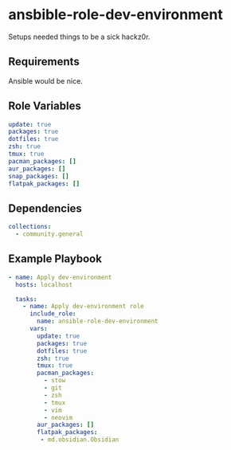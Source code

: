 ansbible-role-dev-environment
=========

Setups needed things to be a sick hackz0r.

Requirements
------------

Ansible would be nice.

Role Variables
--------------

```yaml
update: true
packages: true
dotfiles: true
zsh: true
tmux: true
pacman_packages: []
aur_packages: []
snap_packages: []
flatpak_packages: []
```

Dependencies
------------

```yaml
collections:
  - community.general
```

Example Playbook
----------------

```yaml
- name: Apply dev-environment
  hosts: localhost

  tasks:
    - name: Apply dev-environment role
      include_role:
        name: ansible-role-dev-environment
      vars:
        update: true
        packages: true
        dotfiles: true
        zsh: true
        tmux: true
        pacman_packages:
          - stow
          - git
          - zsh
          - tmux
          - vim
          - neovim
        aur_packages: []
        flatpak_packages:
         - md.obsidian.Obsidian
```
